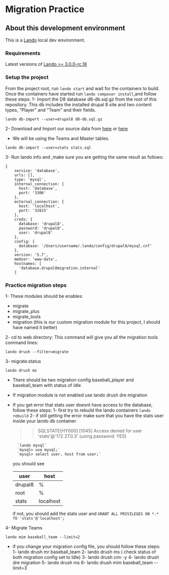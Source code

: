 # Migration Practice

## About this development environment

This is a [Lando](https://docs.devwithlando.io) local dev environment.

### Requirements
Latest versions of [Lando >= 3.0.0-rc.16](https://docs.devwithlando.io)

### Setup the project
From the project root, run `lando start` and wait for the containers to build. Once the containers have started run `lando composer install`,and follow these steps:
1- Import the D8 database d8-db.sql.gz from the root of this repository. This db includes the installed drupal 8 site and two content types, "Player" and "Team" and their fields.
```
lando db-import --user=drupal8 d8-db.sql.gz
```
2- Download and Import our source data from [here](http://seanlahman.com/files/database/2016-03-09_mysql-core.zip) or [here](https://github.com/Farnoosh63/Practice-migration-Drupal-8/blob/master/web/stats.sql)

* We will be using the Teams and Master tables.

```
lando db-import --user=stats stats.sql
```

3- Run lando info and ,make sure you are getting the same result as follows:
```
{
    service: 'database',
    urls: [],
    type: 'mysql',
    internal_connection: {
      host: 'database',
      port: '3306'
    },
    external_connection: {
      host: 'localhost',
      port: '32815'
    },
    creds: {
      database: 'drupal8',
      password: 'drupal8',
      user: 'drupal8'
    },
    config: {
      database: '/Users/username/.lando/config/drupal8/mysql.cnf'
    },
    version: '5.7',
    meUser: 'www-data',
    hostnames: [
      'database.drupal8migration.internal'
    ]
```

### Practice migration steps
1- These modules should be enables:
- migrate
- migrate_plus
- migrate_tools
- migration (this is our custom migration module for this project, I should have named it better)

2- cd to web directory:
This command will give you all the migration tools command lines:
```
lando drush --filter=migrate
```
3- migrate:status
```
lando drush ms
```
* There should be two migration config baseball_player and baseball_team with status of Idle
* If migration module is not enabled use lando drush dre migration

* If you get error that stats user doesnt have access to the database, follow these steps:
    1- first try to rebuild the lando containers
        ```
        lando rebuild
        ```
    2- if still getting the error make sure that you have the stats user inside your lando db container.
    >> SQLSTATE[HY000] [1045] Access denied for user 'stats'@'172.27.0.3' (using password: YES)

        `lando mysql`
        `mysql> use mysql;`
        `mysql> select user, host from user;`

    you should see

    |   user	|   host	|
    |---	|---	|
    |   drupal8	|   %	|
    |   root	|   %	|
    |   stats	|   localhost	|
    if not, you should add the stats user and
        ```
        GRANT ALL PRIVILEGES ON *.* TO 'stats'@'localhost';
        ```

4- Migrate Teams
```
lando mim baseball_team --limit=2
```
* if you change your migration config file, you should follow these steps:
1- lando drush mr baseball_team
2- lando drush ms ( check status of both migration config set to Idle)
3- lando drush cim -y
4- lando drush dre migration
5- lando drush ms
6- lando drush mim baseball_team --limit=3
